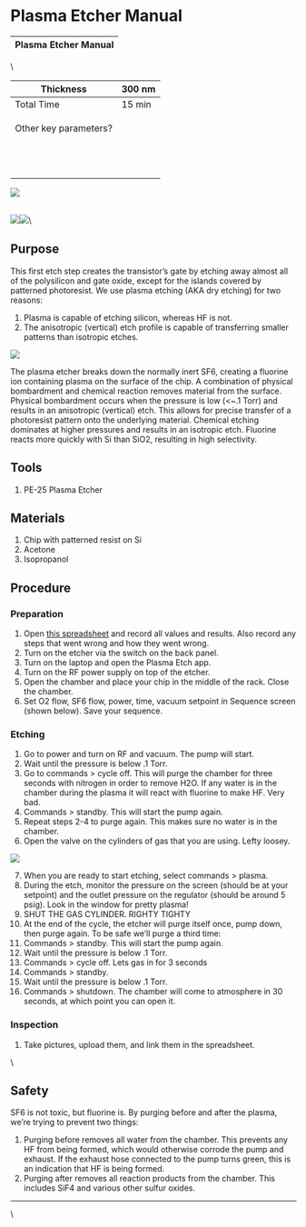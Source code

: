 # Plasma Etcher Manual

| Plasma Etcher Manual |
| -------------------- |

\


| Thickness             | 300 nm      |
| --------------------- | ----------- |
| Total Time            | 15 min      |
| Other key parameters? | <p><br></p> |
| <p><br></p>           | <p><br></p> |

![](https://lh4.googleusercontent.com/pPaaBVAtB1Mnz4C\_L9cdem5p9aHJb0411cJ\_2VdJ16rvECSafzF4JRYZ3eiozuibjHBbcAUm9uDSTJUOwTGQ95CW9VAHM8OBvtmOr-3VwSYWy0xZKAwD6\_C8ZomFtDrnifE\_0MzwY78hKjCWaNx4aK8)

\
![](https://lh6.googleusercontent.com/9DIDYjKQxIAkMApXhTK4v82aV0Y\_UZYmZ-2diw42qgRGYkEICZdVnBY6gYq6bi8F5WamMKn8u2PdpKKuF7JwrPIEEmyf54YYz5jEoaXHQPzst\_xbppUCuo2rXH597Dn1vMVBv\_QOVT5Bb5PdQqmganA)![](https://lh3.googleusercontent.com/j6yMsMF-LVl71qCtKmZYmdGAGZ5gTmTMtrddLXYZt7Ug5cg3mI4sVixhNHRpDFTJhYt5VGtVetw9EDD\_OMrV7GxHNrQqvm3EGl2h1r6A\_aegcfZ1XEKlfIfsrNIMFM\_oYPcJERrJJNkWxZhV4G7HZGY)\


## Purpose

This first etch step creates the transistor’s gate by etching away almost all of the polysilicon and gate oxide, except for the islands covered by patterned photoresist. We use plasma etching (AKA dry etching) for two reasons:

1. Plasma is capable of etching silicon, whereas HF is not.
2. The anisotropic (vertical) etch profile is capable of transferring smaller patterns than isotropic etches.

![](https://lh3.googleusercontent.com/uXX\_gQv5tF0iwjYCRM9nW\_y9nMgJCNZmh8gX29XNLdeLtO6x3n9puJvh6JQcOweAe7BCvqSRlumfoE9QHpgLBnno\_xR1J2g9ds98vu9Jzm3mJxINpDpTekGtgIgwqyIC9AKQbG7ALmC13QHoKvhVg84)

The plasma etcher breaks down the normally inert SF6, creating a fluorine ion containing plasma on the surface of the chip. A combination of physical bombardment and chemical reaction removes material from the surface. Physical bombardment occurs when the pressure is low (<\~.1 Torr) and results in an anisotropic (vertical) etch. This allows for precise transfer of a photoresist pattern onto the underlying material. Chemical etching dominates at higher pressures and results in an isotropic etch. Fluorine reacts more quickly with Si than SiO2, resulting in high selectivity.

## Tools

1. PE-25 Plasma Etcher

## Materials

1. Chip with patterned resist on Si
2. Acetone
3. Isopropanol

## Procedure

### Preparation

1. Open [this spreadsheet](https://docs.google.com/spreadsheets/d/1R2Vo\_7094C-6gZt-e7njSJjOSsOZwEWKLs6w-fmdoSk/edit?usp=sharing) and record all values and results. Also record any steps that went wrong and how they went wrong.&#x20;
2. Turn on the etcher via the switch on the back panel.
3. Turn on the laptop and open the Plasma Etch app.
4. Turn on the RF power supply on top of the etcher.
5. Open the chamber and place your chip in the middle of the rack. Close the chamber.
6. Set O2 flow, SF6 flow, power, time, vacuum setpoint in Sequence screen (shown below). Save your sequence.

### Etching

1. Go to power and turn on RF and vacuum. The pump will start.
2. Wait until the pressure is below .1 Torr.
3. Go to commands > cycle off. This will purge the chamber for three seconds with nitrogen in order to remove H2O. If any water is in the chamber during the plasma it will react with fluorine to make HF. Very bad.
4. Commands > standby. This will start the pump again.
5. Repeat steps 2-4 to purge again. This makes sure no water is in the chamber.
6. Open the valve on the cylinders of gas that you are using. Lefty loosey.

![](https://lh3.googleusercontent.com/z-K7CU-RkI2anr8zqe7FrCUV2ncA2f-2\_0wO40aaPKTE1MMkd\_EI4sQSiZCDjC\_NAQeo96zIVi0B\_\_DF\_9CsLVZFN43jFutxQ4\_XQatcErRQGp6GarRT4gpPbWzosOydO5L1pO9fojQrCcltEL4rqwY)

7. When you are ready to start etching, select commands > plasma.&#x20;
8. During the etch, monitor the pressure on the screen (should be at your setpoint) and the outlet pressure on the regulator (should be around 5 psig). Look in the window for pretty plasma!
9. SHUT THE GAS CYLINDER. RIGHTY TIGHTY
10. At the end of the cycle, the etcher will purge itself once, pump down, then purge again. To be safe we’ll purge a third time:
11. Commands > standby. This will start the pump again.
12. Wait until the pressure is below .1 Torr.
13. Commands > cycle off. Lets gas in for 3 seconds
14. Commands > standby.
15. Wait until the pressure is below .1 Torr.
16. Commands > shutdown. The chamber will come to atmosphere in 30 seconds, at which point you can open it.

### Inspection

1. Take pictures, upload them, and link them in the spreadsheet.

\


## Safety

SF6 is not toxic, but fluorine is. By purging before and after the plasma, we’re trying to prevent two things:

1. Purging before removes all water from the chamber. This prevents any HF from being formed, which would otherwise corrode the pump and exhaust. If the exhaust hose connected to the pump turns green, this is an indication that HF is being formed.
2. Purging after removes all reaction products from the chamber. This includes SiF4 and various other sulfur oxides.

***

\
